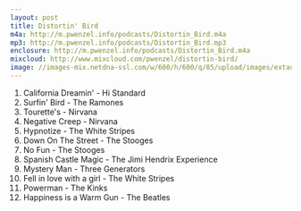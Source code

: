 ```yaml
---
layout: post
title: Distortin' Bird
m4a: http://m.pwenzel.info/podcasts/Distortin_Bird.m4a
mp3: http://m.pwenzel.info/podcasts/Distortin_Bird.mp3
enclosure: http://m.pwenzel.info/podcasts/Distortin_Bird.m4a
mixcloud: http://www.mixcloud.com/pwenzel/distortin-bird/
image: //images-mix.netdna-ssl.com/w/600/h/600/q/85/upload/images/extaudio/29b04917-e0d5-4f23-9c12-11241094267b.jpg
---
```


1. California Dreamin' - Hi Standard
2. Surfin' Bird - The Ramones
3. Tourette's - Nirvana
4. Negative Creep - Nirvana
5. Hypnotize - The White Stripes
6. Down On The Street - The Stooges
7. No Fun - The Stooges
8. Spanish Castle Magic - The Jimi Hendrix Experience
9. Mystery Man - Three Generators
10. Fell in love with a girl - The White Stripes
11. Powerman - The Kinks
12. Happiness is a Warm Gun - The Beatles